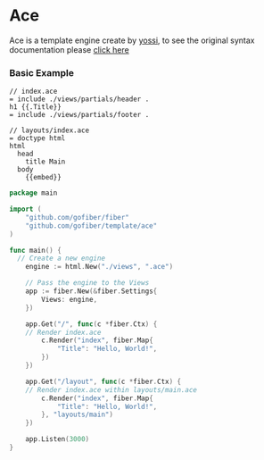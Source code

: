 # Ace

Ace is a template engine create by [yossi](https://github.com/yosssi/ace), to see the original syntax documentation please [click here](https://github.com/yosssi/ace/blob/master/documentation/syntax.md)

### Basic Example

```pug
// index.ace
= include ./views/partials/header .
h1 {{.Title}}
= include ./views/partials/footer .
```

```pug
// layouts/index.ace
= doctype html
html
  head
    title Main
  body
    {{embed}}
```

```go
package main

import (
	"github.com/gofiber/fiber"
	"github.com/gofiber/template/ace"
)

func main() {
  // Create a new engine
	engine := html.New("./views", ".ace")

	// Pass the engine to the Views
	app := fiber.New(&fiber.Settings{
		Views: engine,
	})

	app.Get("/", func(c *fiber.Ctx) {
    // Render index.ace
		c.Render("index", fiber.Map{
			"Title": "Hello, World!",
		})
	})

	app.Get("/layout", func(c *fiber.Ctx) {
    // Render index.ace within layouts/main.ace
		c.Render("index", fiber.Map{
			"Title": "Hello, World!",
		}, "layouts/main")
	})

	app.Listen(3000)
}

```